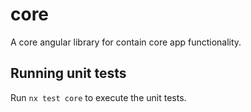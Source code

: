 # core

A core angular library for contain core app functionality.

## Running unit tests

Run `nx test core` to execute the unit tests.
